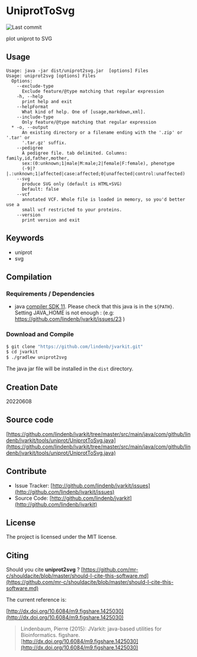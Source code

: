# UniprotToSvg

![Last commit](https://img.shields.io/github/last-commit/lindenb/jvarkit.png)

plot uniprot to SVG


## Usage

```
Usage: java -jar dist/uniprot2svg.jar  [options] Files
Usage: uniprot2svg [options] Files
  Options:
    --exclude-type
      Exclude feature/@type matching that regular expression
    -h, --help
      print help and exit
    --helpFormat
      What kind of help. One of [usage,markdown,xml].
    --include-type
      Only feature/@type matching that regular expression
  * -o, --output
      An existing directory or a filename ending with the '.zip' or '.tar' or 
      '.tar.gz' suffix.
    --pedigree
      A pedigree file. tab delimited. Columns: family,id,father,mother, 
      sex:(0:unknown;1|male|M:male;2|female|F:female), phenotype 
      (-9|?|.:unknown;1|affected|case:affected;0|unaffected|control:unaffected) 
    --svg
      produce SVG only (default is HTML+SVG)
      Default: false
    --vcf
      annotated VCF. Whole file is loaded in memory, so you'd better use a 
      small vcf restricted to your proteins.
    --version
      print version and exit

```


## Keywords

 * uniprot
 * svg


## Compilation

### Requirements / Dependencies

* java [compiler SDK 11](https://jdk.java.net/11/). Please check that this java is in the `${PATH}`. Setting JAVA_HOME is not enough : (e.g: https://github.com/lindenb/jvarkit/issues/23 )


### Download and Compile

```bash
$ git clone "https://github.com/lindenb/jvarkit.git"
$ cd jvarkit
$ ./gradlew uniprot2svg
```

The java jar file will be installed in the `dist` directory.


## Creation Date

20220608

## Source code 

[https://github.com/lindenb/jvarkit/tree/master/src/main/java/com/github/lindenb/jvarkit/tools/uniprot/UniprotToSvg.java](https://github.com/lindenb/jvarkit/tree/master/src/main/java/com/github/lindenb/jvarkit/tools/uniprot/UniprotToSvg.java)


## Contribute

- Issue Tracker: [http://github.com/lindenb/jvarkit/issues](http://github.com/lindenb/jvarkit/issues)
- Source Code: [http://github.com/lindenb/jvarkit](http://github.com/lindenb/jvarkit)

## License

The project is licensed under the MIT license.

## Citing

Should you cite **uniprot2svg** ? [https://github.com/mr-c/shouldacite/blob/master/should-I-cite-this-software.md](https://github.com/mr-c/shouldacite/blob/master/should-I-cite-this-software.md)

The current reference is:

[http://dx.doi.org/10.6084/m9.figshare.1425030](http://dx.doi.org/10.6084/m9.figshare.1425030)

> Lindenbaum, Pierre (2015): JVarkit: java-based utilities for Bioinformatics. figshare.
> [http://dx.doi.org/10.6084/m9.figshare.1425030](http://dx.doi.org/10.6084/m9.figshare.1425030)

